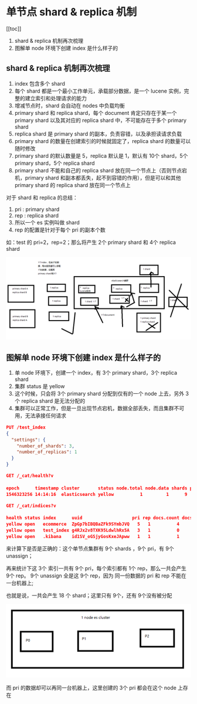 # 单节点 shard & replica 机制
[[toc]]

1. shard & replica 机制再次梳理
2. 图解单 node 环境下创建 index 是什么样子的

## shard & replica 机制再次梳理

1. index 包含多个 shard
2. 每个 shard 都是一个最小工作单元，承载部分数据，是一个 lucene 实例，完整的建立索引和处理请求的能力
3. 增减节点时，shard 会自动在 nodes 中负载均衡
4. primary shard 和 replica shard，每个 document 肯定只存在于某一个 primary shard 以及其对应的 replica shard 中，不可能存在于多个 primary shard
5. replica shard 是 primary shard 的副本，负责容错，以及承担读请求负载
6. primary shard 的数量在创建索引的时候就固定了，replica shard 的数量可以随时修改
7. primary shard 的默认数量是 5，replica 默认是 1，默认有 10个 shard，5个 primary shard，5个 replica shard
8. primary shard 不能和自己的 replica shard 放在同一个节点上（否则节点宕机，primary shard 和副本都丢失，起不到容错的作用），但是可以和其他 primary shard 的 replica shard 放在同一个节点上

对于 shard 和 replica 的总结：

1. pri : primary shard
2. rep : replica shard
3. 所以一个 es 实例叫做 shard
4. rep 的配置是针对于每个 pri 的副本个数

如：test 的 pri=2，rep=2；那么将产生 2个 primary shard 和 4个 replica shard

![](./assets/markdown-img-paste-20190101140921494.png)

## 图解单 node 环境下创建 index 是什么样子的

1. 单 node 环境下，创建一个 index，有 3个 primary shard，3个 replica shard
2. 集群 status 是 yellow
3. 这个时候，只会将 3个 primary shard 分配到仅有的一个 node 上去，另外 3个 replica shard 是无法分配的
4. 集群可以正常工作，但是一旦出现节点宕机，数据全部丢失，而且集群不可用，无法承接任何请求

```json
PUT /test_index
{
  "settings": {
    "number_of_shards": 3,
    "number_of_replicas": 1
  }
}
```

```json
GET /_cat/health?v

epoch      timestamp cluster       status node.total node.data shards pri relo init unassign pending_tasks max_task_wait_time active_shards_percent
1546323256 14:14:16  elasticsearch yellow          1         1      9   9    0    0        9             0                  -                 50.0%
```

```json
GET /_cat/indices?v

health status index      uuid                   pri rep docs.count docs.deleted store.size pri.store.size
yellow open   ecommerce  ZpGp7bIBQBaZFk9SYmbJVQ   5   1          4            0     22.2kb         22.2kb
yellow open   test_index g4RJx2v8TXK95LdwlhRx5A   3   1          0            0       390b           390b
yellow open   .kibana    id1SV_oGSjyGosKxeJApww   1   1          1            0      3.1kb          3.1kb
```

来计算下是否是正确的：这个单节点集群有 9个 shards ，9个 pri，有 9个 unassign；

再来统计下这 3个 索引一共有 9个 pri，每个索引都有 1个 rep，那么一共会产生 9个 rep。
9个 unassign 全是这 9个 rep，因为 同一份数据的 pri 和 rep 不能在一台机器上;

也就是说，一共会产生 18 个 shard；这里只有 9个，还有 9个没有被分配

![](./assets/markdown-img-paste-20190101142046399.png)

而 pri 的数据却可以再同一台机器上，这里创建的 3个 pri 都会在这个 node 上存在
